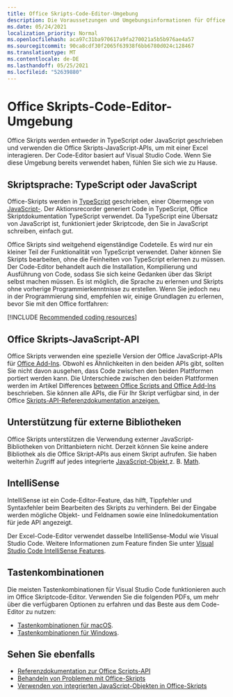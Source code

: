 ```yaml
---
title: Office Skripts-Code-Editor-Umgebung
description: Die Voraussetzungen und Umgebungsinformationen für Office Skripts in Excel im Web.
ms.date: 05/24/2021
localization_priority: Normal
ms.openlocfilehash: aca97c31ba970617a9fa270021a5b5b976ae4a57
ms.sourcegitcommit: 90ca8cdf30f2065f63938f6bb6780d024c128467
ms.translationtype: MT
ms.contentlocale: de-DE
ms.lasthandoff: 05/25/2021
ms.locfileid: "52639880"
---
```

# <a name="office-scripts-code-editor-environment"></a>Office Skripts-Code-Editor-Umgebung

Office Skripts werden entweder in TypeScript oder JavaScript geschrieben und verwenden die Office Skripts-JavaScript-APIs, um mit einer Excel interagieren. Der Code-Editor basiert auf Visual Studio Code. Wenn Sie diese Umgebung bereits verwendet haben, fühlen Sie sich wie zu Hause.

## <a name="scripting-language-typescript-or-javascript"></a>Skriptsprache: TypeScript oder JavaScript

Office-Skripts werden in [TypeScript](https://www.typescriptlang.org/docs/home.html) geschrieben, einer Obermenge von [JavaScript-](https://developer.mozilla.org/docs/Web/JavaScript). Der Aktionsrecorder generiert Code in TypeScript, Office Skriptdokumentation TypeScript verwendet. Da TypeScript eine Übersatz von JavaScript ist, funktioniert jeder Skriptcode, den Sie in JavaScript schreiben, einfach gut.

Office Skripts sind weitgehend eigenständige Codeteile. Es wird nur ein kleiner Teil der Funktionalität von TypeScript verwendet. Daher können Sie Skripts bearbeiten, ohne die Feinheiten von TypeScript erlernen zu müssen. Der Code-Editor behandelt auch die Installation, Kompilierung und Ausführung von Code, sodass Sie sich keine Gedanken über das Skript selbst machen müssen. Es ist möglich, die Sprache zu erlernen und Skripts ohne vorherige Programmierkenntnisse zu erstellen. Wenn Sie jedoch neu in der Programmierung sind, empfehlen wir, einige Grundlagen zu erlernen, bevor Sie mit den Office fortfahren:

[!INCLUDE [Recommended coding resources](../includes/coding-basics-references.md)]

## <a name="office-scripts-javascript-api"></a>Office Skripts-JavaScript-API

Office Skripts verwenden eine spezielle Version der Office JavaScript-APIs für [Office Add-Ins](/office/dev/add-ins/overview/index). Obwohl es Ähnlichkeiten in den beiden APIs gibt, sollten Sie nicht davon ausgehen, dass Code zwischen den beiden Plattformen portiert werden kann. Die Unterschiede zwischen den beiden Plattformen werden im Artikel Differences [between Office Scripts and Office Add-Ins](../resources/add-ins-differences.md#apis) beschrieben. Sie können alle APIs, die Für Ihr Skript verfügbar sind, in der Office [Skripts-API-Referenzdokumentation anzeigen.](/javascript/api/office-scripts/overview)

## <a name="external-library-support"></a>Unterstützung für externe Bibliotheken

Office Skripts unterstützen die Verwendung externer JavaScript-Bibliotheken von Drittanbietern nicht. Derzeit können Sie keine andere Bibliothek als die Office Skript-APIs aus einem Skript aufrufen. Sie haben weiterhin Zugriff auf jedes integrierte [JavaScript-Objekt,](../develop/javascript-objects.md)z. B. [Math](https://developer.mozilla.org/docs/Web/JavaScript/Reference/Global_Objects/Math).

## <a name="intellisense"></a>IntelliSense

IntelliSense ist ein Code-Editor-Feature, das hilft, Tippfehler und Syntaxfehler beim Bearbeiten des Skripts zu verhindern. Bei der Eingabe werden mögliche Objekt- und Feldnamen sowie eine Inlinedokumentation für jede API angezeigt.

Der Excel-Code-Editor verwendet dasselbe IntelliSense-Modul wie Visual Studio Code. Weitere Informationen zum Feature finden Sie unter [Visual Studio Code IntelliSense Features](https://code.visualstudio.com/docs/editor/intellisense#_intellisense-features).

## <a name="keyboard-shortcuts"></a>Tastenkombinationen

Die meisten Tastenkombinationen für Visual Studio Code funktionieren auch im Office Skriptcode-Editor. Verwenden Sie die folgenden PDFs, um mehr über die verfügbaren Optionen zu erfahren und das Beste aus dem Code-Editor zu nutzen:

- [Tastenkombinationen für macOS](https://code.visualstudio.com/shortcuts/keyboard-shortcuts-macos.pdf).
- [Tastenkombinationen für Windows](https://code.visualstudio.com/shortcuts/keyboard-shortcuts-windows.pdf).

## <a name="see-also"></a>Sehen Sie ebenfalls

- [Referenzdokumentation zur Office Scripts-API](/javascript/api/office-scripts/overview)
- [Behandeln von Problemen mit Office-Skripts](../testing/troubleshooting.md)
- [Verwenden von integrierten JavaScript-Objekten in Office-Skripts](../develop/javascript-objects.md)

